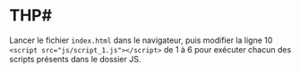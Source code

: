 # THP#

Lancer le fichier `index.html` dans le navigateur, puis modifier la ligne 10 `<script src="js/script_1.js"></script>` de 1 à 6 pour exécuter chacun des scripts présents dans le dossier JS.